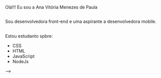 Olá!!! Eu sou a Ana Vitória Menezes de Paula
##
Sou desenvolvedora front-end e uma aspirante a desenvolvedora mobile.
##
Estou estudanto spbre:
- CSS
- HTML
- JavaScript
- NodeJs

-->
